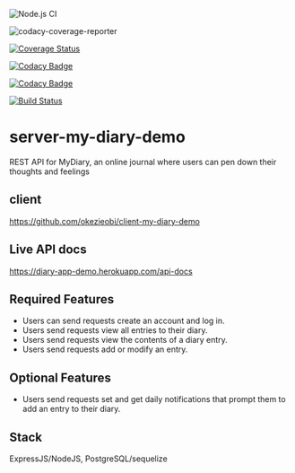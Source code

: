 ![Node.js CI](https://github.com/okezieobi/server-my-diary-demo/workflows/Node.js%20CI/badge.svg)

![codacy-coverage-reporter](https://github.com/okezieobi/server-my-diary-demo/workflows/codacy-coverage-reporter/badge.svg)

[![Coverage Status](https://coveralls.io/repos/github/okezieobi/server-my-diary-demo/badge.svg?branch=main)](https://coveralls.io/github/okezieobi/server-my-diary-demo?branch=main)

[![Codacy Badge](https://app.codacy.com/project/badge/Grade/e2a36127ce3f408ab4428a57b7008534)](https://www.codacy.com/gh/okezieobi/server-my-diary-demo/dashboard?utm_source=github.com&amp;utm_medium=referral&amp;utm_content=okezieobi/server-my-diary-demo&amp;utm_campaign=Badge_Grade)

[![Codacy Badge](https://app.codacy.com/project/badge/Coverage/e2a36127ce3f408ab4428a57b7008534)](https://www.codacy.com/gh/okezieobi/server-my-diary-demo/dashboard?utm_source=github.com&utm_medium=referral&utm_content=okezieobi/server-my-diary-demo&utm_campaign=Badge_Coverage)

[![Build Status](https://travis-ci.org/okezieobi/server-my-diary-demo.svg?branch=main)](https://travis-ci.org/okezieobi/server-my-diary-demo)

# server-my-diary-demo
REST API for MyDiary, an online journal where users can pen down their thoughts and feelings

## client
https://github.com/okezieobi/client-my-diary-demo

## Live API docs
https://diary-app-demo.herokuapp.com/api-docs

## Required Features
- Users can send requests create an account and log in.
- Users send requests view all entries to their diary.
- Users send requests view the contents of a diary entry.
- Users send requests add or modify an entry.
## Optional Features
- Users send requests set and get daily notifications that prompt them to add an entry to their diary.

## Stack
ExpressJS/NodeJS, PostgreSQL/sequelize
